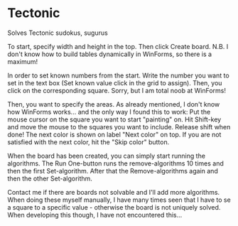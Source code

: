 # Tectonic
Solves Tectonic sudokus, sugurus

To start, specify width and height in the top. Then click Create board. N.B. I don't know how to build tables dynamically in WinForms, so there is a maximum!

In order to set known numbers from the start. Write the number you want to set in the text box (Set known value click in the grid to assign). Then, you click on the corresponding square. Sorry, but I am total noob at WinForms!

Then, you want to specify the areas. As already mentioned, I don't know how WinForms works... and the only way I found this to work: Put the mouse cursor on the square you want to start "painting" on. Hit Shift-key and move the mouse to the squares you want to include. Release shift when done! The next color is shown on label "Next color" on top. If you are not satisfied with the next color, hit the "Skip color" button.

When the board has been created, you can simply start running the algorithms. The Run One-button runs the remove-algorithms 10 times and then the first Set-algorithm. After that the Remove-algorithms again and then the other Set-algorithm.

Contact me if there are boards not solvable and I'll add more algorithms. When doing these myself manually, I have many times seen that I have to se a square to a specific value - otherwise the board is not uniquely solved. When developing this though, I have not encountered this...
